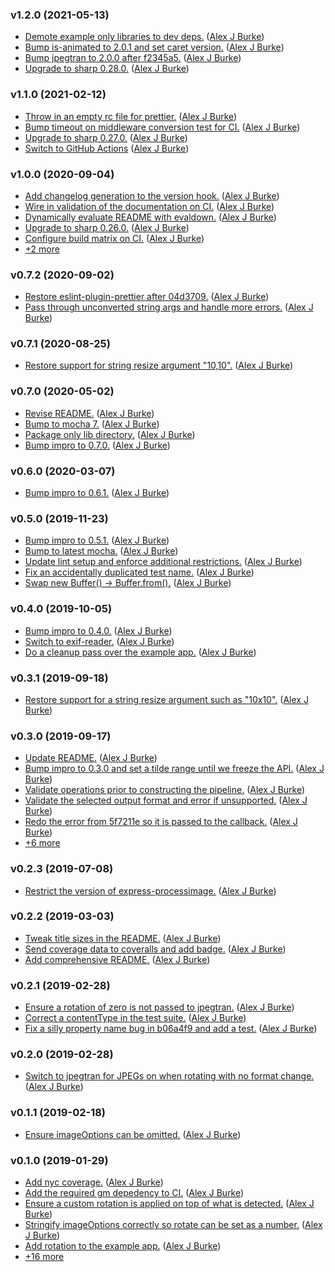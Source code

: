 ### v1.2.0 (2021-05-13)

- [Demote example only libraries to dev deps.](https://github.com/alexjeffburke/rightimage/commit/a571f7e4498026956a243b5cb1d1b648c932057c) ([Alex J Burke](mailto:alex@alexjeffburke.com))
- [Bump is-animated to 2.0.1 and set caret version.](https://github.com/alexjeffburke/rightimage/commit/a4838bd42f32eb05ed92a8ff7e53b43d4b847ebe) ([Alex J Burke](mailto:alex@alexjeffburke.com))
- [Bump jpegtran to 2.0.0 after f2345a5.](https://github.com/alexjeffburke/rightimage/commit/dfd642bd07950e7a97d4e8e340da8ed0427eec08) ([Alex J Burke](mailto:alex@alexjeffburke.com))
- [Upgrade to sharp 0.28.0.](https://github.com/alexjeffburke/rightimage/commit/f2345a5546c6164c7acad029d4f464a2289b7f18) ([Alex J Burke](mailto:alex@alexjeffburke.com))

### v1.1.0 (2021-02-12)

- [Throw in an empty rc file for prettier.](https://github.com/alexjeffburke/rightimage/commit/572f75b98c13c1f61148293d5a6b2e689fc38329) ([Alex J Burke](mailto:alex@alexjeffburke.com))
- [Bump timeout on middleware conversion test for CI.](https://github.com/alexjeffburke/rightimage/commit/559dab22d6b024a43f2f3bfa54399a88c4423ed4) ([Alex J Burke](mailto:alex@alexjeffburke.com))
- [Upgrade to sharp 0.27.0.](https://github.com/alexjeffburke/rightimage/commit/f36c929fee387743b66c2a951df0cdb8ec6c59fb) ([Alex J Burke](mailto:alex@alexjeffburke.com))
- [Switch to GitHub Actions](https://github.com/alexjeffburke/rightimage/commit/b7d1919e3fb5c8731de9f48e35328533ca2484b3) ([Alex J Burke](mailto:alex@alexjeffburke.com))

### v1.0.0 (2020-09-04)

- [Add changelog generation to the version hook.](https://github.com/alexjeffburke/rightimage/commit/4f9cb748b52d1b34b23a797792b97a6e08e45de4) ([Alex J Burke](mailto:alex@alexjeffburke.com))
- [Wire in validation of the documentation on CI.](https://github.com/alexjeffburke/rightimage/commit/56a35c29b4c86a16e3b674a3c4e8d82ad7fec0fe) ([Alex J Burke](mailto:alex@alexjeffburke.com))
- [Dynamically evaluate README with evaldown.](https://github.com/alexjeffburke/rightimage/commit/468d070107f2cc02328a06034ad6a8dcf15b0640) ([Alex J Burke](mailto:alex@alexjeffburke.com))
- [Upgrade to sharp 0.26.0.](https://github.com/alexjeffburke/rightimage/commit/858fc320eeaf9f9dcfeb64ba0bc3b20f34a158c7) ([Alex J Burke](mailto:alex@alexjeffburke.com))
- [Configure build matrix on CI.](https://github.com/alexjeffburke/rightimage/commit/19b8d950d5ef0e467cbdabe4b19d138d3b47c338) ([Alex J Burke](mailto:alex@alexjeffburke.com))
- [+2 more](https://github.com/alexjeffburke/rightimage/compare/v0.7.2...v1.0.0)

### v0.7.2 (2020-09-02)

- [Restore eslint-plugin-prettier after 04d3709.](https://github.com/alexjeffburke/rightimage/commit/9b29b35de82e97acaf5b60f1db53cdd5effb392d) ([Alex J Burke](mailto:alex@alexjeffburke.com))
- [Pass through unconverted string args and handle more errors.](https://github.com/alexjeffburke/rightimage/commit/53efc2548fe47350b37cf49508e97e4371656099) ([Alex J Burke](mailto:alex@alexjeffburke.com))

### v0.7.1 (2020-08-25)

- [Restore support for string resize argument "10,10".](https://github.com/alexjeffburke/rightimage/commit/35bfdf2ccb340523d104580cc86e786523cbe401) ([Alex J Burke](mailto:alex@alexjeffburke.com))

### v0.7.0 (2020-05-02)

- [Revise README.](https://github.com/alexjeffburke/rightimage/commit/67a5ccf5f47c3aa7ac4319f7f3f08866312be8f7) ([Alex J Burke](mailto:alex@alexjeffburke.com))
- [Bump to mocha 7.](https://github.com/alexjeffburke/rightimage/commit/50c5c8402effe0a26208c7765aec39741546b7c4) ([Alex J Burke](mailto:alex@alexjeffburke.com))
- [Package only lib directory.](https://github.com/alexjeffburke/rightimage/commit/11bf970dc30f218293f1272d7fb32618c45b13bf) ([Alex J Burke](mailto:alex@alexjeffburke.com))
- [Bump impro to 0.7.0.](https://github.com/alexjeffburke/rightimage/commit/eeb11cb16a79afc5a6072d4b98dbe0c07c00de9b) ([Alex J Burke](mailto:alex@alexjeffburke.com))

### v0.6.0 (2020-03-07)

- [Bump impro to 0.6.1.](https://github.com/alexjeffburke/rightimage/commit/5b77644fa119bcd9f081f35643b353c632bc12c3) ([Alex J Burke](mailto:alex@alexjeffburke.com))

### v0.5.0 (2019-11-23)

- [Bump impro to 0.5.1.](https://github.com/alexjeffburke/rightimage/commit/ca6f34376607b0f2b1d1bd8594ee9b976784c220) ([Alex J Burke](mailto:alex@alexjeffburke.com))
- [Bump to latest mocha.](https://github.com/alexjeffburke/rightimage/commit/4c9370a444e2ecb826969b02bac9018e5b0d7ed7) ([Alex J Burke](mailto:alex@alexjeffburke.com))
- [Update lint setup and enforce additional restrictions.](https://github.com/alexjeffburke/rightimage/commit/04d3709bb3c4b912d3c35e60baf4d8de7eb3d935) ([Alex J Burke](mailto:alex@alexjeffburke.com))
- [Fix an accidentally duplicated test name.](https://github.com/alexjeffburke/rightimage/commit/6fd95fccd1e1682416e3cfe4f8b196940c24cb12) ([Alex J Burke](mailto:alex@alexjeffburke.com))
- [Swap new Buffer\(\) -&gt; Buffer.from\(\).](https://github.com/alexjeffburke/rightimage/commit/4a6e0a76e3fe097e7ea4334ccfaa645f5e737441) ([Alex J Burke](mailto:alex@alexjeffburke.com))

### v0.4.0 (2019-10-05)

- [Bump impro to 0.4.0.](https://github.com/alexjeffburke/rightimage/commit/a7cd95a081b5164eb9cc1cc778517f47b7500cdb) ([Alex J Burke](mailto:alex@alexjeffburke.com))
- [Switch to exif-reader.](https://github.com/alexjeffburke/rightimage/commit/336ceafd02634d3cb8e775ca1ced3b331beff31b) ([Alex J Burke](mailto:alex@alexjeffburke.com))
- [Do a cleanup pass over the example app.](https://github.com/alexjeffburke/rightimage/commit/7f7a9996cc0c32eee16c56d7f7da97e7c8fd305c) ([Alex J Burke](mailto:alex@alexjeffburke.com))

### v0.3.1 (2019-09-18)

- [Restore support for a string resize argument such as "10x10".](https://github.com/alexjeffburke/rightimage/commit/9a5bcf0b2228b6f3b63259f949bec213ed94fedb) ([Alex J Burke](mailto:alex@alexjeffburke.com))

### v0.3.0 (2019-09-17)

- [Update README.](https://github.com/alexjeffburke/rightimage/commit/ceed97e58ed4798009403104cc9d28e17df85270) ([Alex J Burke](mailto:alex@alexjeffburke.com))
- [Bump impro to 0.3.0 and set a tilde range until we freeze the API.](https://github.com/alexjeffburke/rightimage/commit/3ce48204d7792dc86512fed87a4b4de67698b24e) ([Alex J Burke](mailto:alex@alexjeffburke.com))
- [Validate operations prior to constructing the pipeline.](https://github.com/alexjeffburke/rightimage/commit/c0416b52ce775ba1689a5db2e9630c8b70733864) ([Alex J Burke](mailto:alex@alexjeffburke.com))
- [Validate the selected output format and error if unsupported.](https://github.com/alexjeffburke/rightimage/commit/7c131a649032c6074fd0677ebf825497da712ba8) ([Alex J Burke](mailto:alex@alexjeffburke.com))
- [Redo the error from 5f7211e so it is passed to the callback.](https://github.com/alexjeffburke/rightimage/commit/5e7f69f518638b1ba7ed885d16c5c34ee18d8f7f) ([Alex J Burke](mailto:alex@alexjeffburke.com))
- [+6 more](https://github.com/alexjeffburke/rightimage/compare/v0.2.3...v0.3.0)

### v0.2.3 (2019-07-08)

- [Restrict the version of express-processimage.](https://github.com/alexjeffburke/rightimage/commit/ef68d9f648d37fc5c6d5ee7c9e8d338c2f507998) ([Alex J Burke](mailto:alex@alexjeffburke.com))

### v0.2.2 (2019-03-03)

- [Tweak title sizes in the README.](https://github.com/alexjeffburke/rightimage/commit/32067e128814041fa1b5130581b67b05f60073ac) ([Alex J Burke](mailto:alex@alexjeffburke.com))
- [Send coverage data to coveralls and add badge.](https://github.com/alexjeffburke/rightimage/commit/a42cf218b758a5314205495aa7d7519f4c6a2c68) ([Alex J Burke](mailto:alex@alexjeffburke.com))
- [Add comprehensive README.](https://github.com/alexjeffburke/rightimage/commit/7ef39c2076df3b210ef663a76ff39118c5883d61) ([Alex J Burke](mailto:alex@alexjeffburke.com))

### v0.2.1 (2019-02-28)

- [Ensure a rotation of zero is not passed to jpegtran.](https://github.com/alexjeffburke/rightimage/commit/5051bfb361469fafa92070ff5de399a23357fc06) ([Alex J Burke](mailto:alex@alexjeffburke.com))
- [Correct a contentType in the test suite.](https://github.com/alexjeffburke/rightimage/commit/104c5a4b4c35314f0bc3928c175d7c7cc82054a7) ([Alex J Burke](mailto:alex@alexjeffburke.com))
- [Fix a silly property name bug in b06a4f9 and add a test.](https://github.com/alexjeffburke/rightimage/commit/00d835bd77bc524fb1992732b089ad1c9c6ca212) ([Alex J Burke](mailto:alex@alexjeffburke.com))

### v0.2.0 (2019-02-28)

- [Switch to jpegtran for JPEGs on when rotating with no format change.](https://github.com/alexjeffburke/rightimage/commit/b06a4f9aecb91f4b7ff366a0273017e9a1161ab9) ([Alex J Burke](mailto:alex@alexjeffburke.com))

### v0.1.1 (2019-02-18)

- [Ensure imageOptions can be omitted.](https://github.com/alexjeffburke/rightimage/commit/e27497f9bdaf72a002349e6caf2bb44616b339ab) ([Alex J Burke](mailto:alex@alexjeffburke.com))

### v0.1.0 (2019-01-29)

- [Add nyc coverage.](https://github.com/alexjeffburke/rightimage/commit/082028f69158a80f211925a2ced90c0a6de1875c) ([Alex J Burke](mailto:alex@alexjeffburke.com))
- [Add the required gm depedency to CI.](https://github.com/alexjeffburke/rightimage/commit/49139981143b8d6974dc4097404e31424ddbf16c) ([Alex J Burke](mailto:alex@alexjeffburke.com))
- [Ensure a custom rotation is applied on top of what is detected.](https://github.com/alexjeffburke/rightimage/commit/9f174441d04923d964e870bf6650d61be1d7e2e0) ([Alex J Burke](mailto:alex@alexjeffburke.com))
- [Stringify imageOptions correctly so rotate can be set as a number.](https://github.com/alexjeffburke/rightimage/commit/e0270e5d57dd23f71288ca4696581b600c241e33) ([Alex J Burke](mailto:alex@alexjeffburke.com))
- [Add rotation to the example app.](https://github.com/alexjeffburke/rightimage/commit/de31689959951f3cf31870dbbac3817497fb4f85) ([Alex J Burke](mailto:alex@alexjeffburke.com))
- [+16 more](https://github.com/alexjeffburke/rightimage/compare/082028f69158a80f211925a2ced90c0a6de1875c%5E...v0.1.0)

